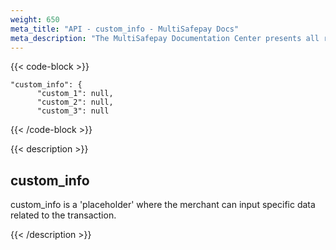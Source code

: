 ```yaml
---
weight: 650
meta_title: "API - custom_info - MultiSafepay Docs"
meta_description: "The MultiSafepay Documentation Center presents all relevant information about our Plugins and API. You can also find support pages for payment methods, tools and general questions as well as the contact details of our Support and Integration teams."
---
```


{{< code-block >}}

```shell 
"custom_info": {
      "custom_1": null,
      "custom_2": null,
      "custom_3": null
```

{{< /code-block >}}

{{< description >}}

## custom_info

custom_info is a 'placeholder' where the merchant can input specific data related to the transaction.

{{< /description >}}